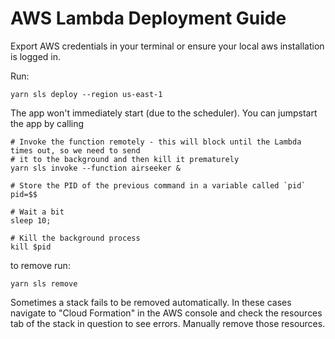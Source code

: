 # AWS Lambda Deployment Guide

Export AWS credentials in your terminal or ensure your local aws installation is logged in.

Run:

```shell
yarn sls deploy --region us-east-1
```

The app won't immediately start (due to the scheduler). You can jumpstart the app by calling

```shell
# Invoke the function remotely - this will block until the Lambda times out, so we need to send
# it to the background and then kill it prematurely
yarn sls invoke --function airseeker &

# Store the PID of the previous command in a variable called `pid`
pid=$$

# Wait a bit
sleep 10;

# Kill the background process
kill $pid
```

to remove run:

```shell
yarn sls remove
```

Sometimes a stack fails to be removed automatically. In these cases navigate to "Cloud Formation" in the AWS console and
check the resources tab of the stack in question to see errors. Manually remove those resources.
